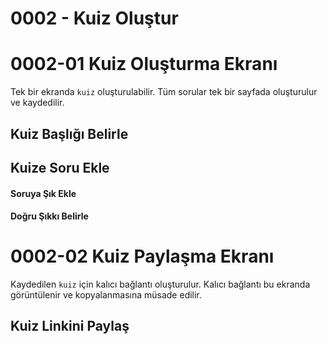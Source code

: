 0002 - Kuiz Oluştur
===================

# 0002-01 Kuiz Oluşturma Ekranı

Tek bir ekranda `kuiz` oluşturulabilir. Tüm sorular tek bir sayfada oluşturulur ve kaydedilir.

## Kuiz Başlığı Belirle

## Kuize Soru Ekle

#### Soruya Şık Ekle

#### Doğru Şıkkı Belirle

# 0002-02 Kuiz Paylaşma Ekranı

Kaydedilen `kuiz` için kalıcı bağlantı oluşturulur. Kalıcı bağlantı bu ekranda görüntülenir ve kopyalanmasına müsade edilir.

## Kuiz Linkini Paylaş
